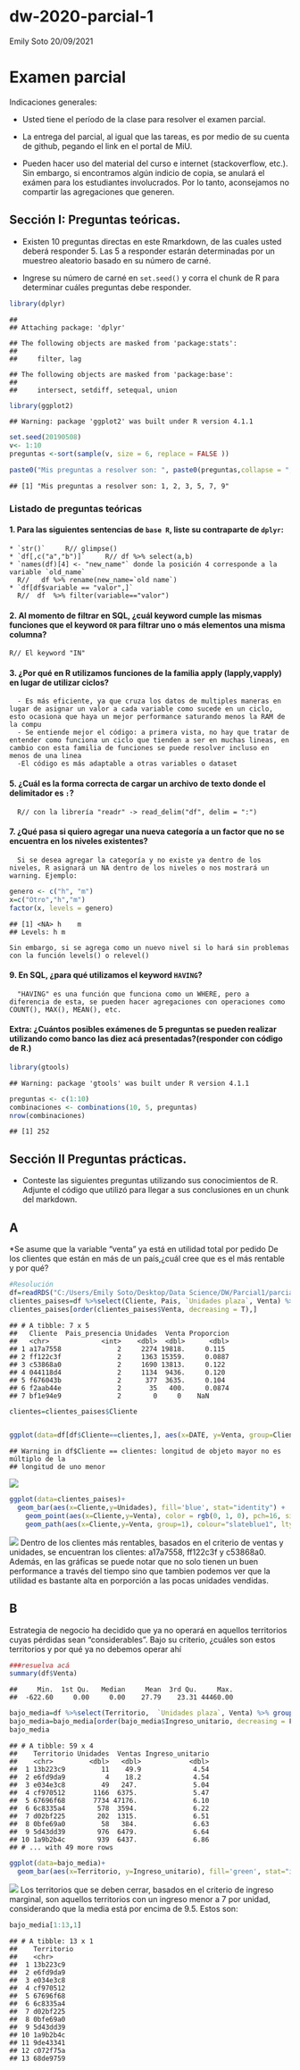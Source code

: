 dw-2020-parcial-1
================
Emily Soto
20/09/2021

# Examen parcial

Indicaciones generales:

-   Usted tiene el período de la clase para resolver el examen parcial.

-   La entrega del parcial, al igual que las tareas, es por medio de su
    cuenta de github, pegando el link en el portal de MiU.

-   Pueden hacer uso del material del curso e internet (stackoverflow,
    etc.). Sin embargo, si encontramos algún indicio de copia, se
    anulará el exámen para los estudiantes involucrados. Por lo tanto,
    aconsejamos no compartir las agregaciones que generen.

## Sección I: Preguntas teóricas.

-   Existen 10 preguntas directas en este Rmarkdown, de las cuales usted
    deberá responder 5. Las 5 a responder estarán determinadas por un
    muestreo aleatorio basado en su número de carné.

-   Ingrese su número de carné en `set.seed()` y corra el chunk de R
    para determinar cuáles preguntas debe responder.

``` r
library(dplyr)
```

    ## 
    ## Attaching package: 'dplyr'

    ## The following objects are masked from 'package:stats':
    ## 
    ##     filter, lag

    ## The following objects are masked from 'package:base':
    ## 
    ##     intersect, setdiff, setequal, union

``` r
library(ggplot2)
```

    ## Warning: package 'ggplot2' was built under R version 4.1.1

``` r
set.seed(20190508) 
v<- 1:10
preguntas <-sort(sample(v, size = 6, replace = FALSE ))

paste0("Mis preguntas a resolver son: ", paste0(preguntas,collapse = ", "))
```

    ## [1] "Mis preguntas a resolver son: 1, 2, 3, 5, 7, 9"

### Listado de preguntas teóricas

#### 1. Para las siguientes sentencias de `base R`, liste su contraparte de `dplyr`:

    * `str()`     R// glimpse()
    * `df[,c("a","b")]`     R// df %>% select(a,b)
    * `names(df)[4] <- "new_name"` donde la posición 4 corresponde a la variable `old_name`
      R//   df %>% rename(new_name=`old name`)
    * `df[df$variable == "valor",]`
      R//  df  %>% filter(variable=="valor")

#### 2. Al momento de filtrar en SQL, ¿cuál keyword cumple las mismas funciones que el keyword `OR` para filtrar uno o más elementos una misma columna?

    R// El keyword "IN"

#### 3. ¿Por qué en R utilizamos funciones de la familia apply (lapply,vapply) en lugar de utilizar ciclos?

      - Es más eficiente, ya que cruza los datos de multiples maneras en lugar de asignar un valor a cada variable como sucede en un ciclo, esto ocasiona que haya un mejor performance saturando menos la RAM de la compu
      - Se entiende mejor el código: a primera vista, no hay que tratar de entender como funciona un ciclo que tienden a ser en muchas lineas, en cambio con esta familia de funciones se puede resolver incluso en menos de una linea
      -El código es más adaptable a otras variables o dataset

#### 5. ¿Cuál es la forma correcta de cargar un archivo de texto donde el delimitador es `:`?

      R// con la librería "readr" -> read_delim("df", delim = ":")

#### 7. ¿Qué pasa si quiero agregar una nueva categoría a un factor que no se encuentra en los niveles existentes?

      Si se desea agregar la categoría y no existe ya dentro de los niveles, R asignará un NA dentro de los niveles o nos mostrará un warning. Ejemplo:

``` r
genero <- c("h", "m")
x=c("Otro","h","m")
factor(x, levels = genero)
```

    ## [1] <NA> h    m   
    ## Levels: h m

    Sin embargo, si se agrega como un nuevo nivel si lo hará sin problemas con la función levels() o relevel()

#### 9. En SQL, ¿para qué utilizamos el keyword `HAVING`?

      "HAVING" es una función que funciona como un WHERE, pero a diferencia de esta, se pueden hacer agregaciones con operaciones como COUNT(), MAX(), MEAN(), etc.

#### Extra: ¿Cuántos posibles exámenes de 5 preguntas se pueden realizar utilizando como banco las diez acá presentadas?(responder con código de R.)

``` r
library(gtools)
```

    ## Warning: package 'gtools' was built under R version 4.1.1

``` r
preguntas <- c(1:10) 
combinaciones <- combinations(10, 5, preguntas)
nrow(combinaciones)
```

    ## [1] 252

## Sección II Preguntas prácticas.

-   Conteste las siguientes preguntas utilizando sus conocimientos de R.
    Adjunte el código que utilizó para llegar a sus conclusiones en un
    chunk del markdown.

## A

\*Se asume que la variable “venta” ya está en utilidad total por pedido
De los clientes que están en más de un país,¿cuál cree que es el más
rentable y por qué?

``` r
#Resolución
df=readRDS("C:/Users/Emily Soto/Desktop/Data Science/DW/Parcial1/parcial_anonimo.rds")
clientes_paises=df %>%select(Cliente, Pais, `Unidades plaza`, Venta) %>% group_by(Cliente) %>% summarise(Pais_presencia=n_distinct(Pais), Unidades= sum(`Unidades plaza`),Venta=sum(Venta), Proporcion=Unidades/Venta ) %>% filter(Pais_presencia>1)
clientes_paises[order(clientes_paises$Venta, decreasing = T),]
```

    ## # A tibble: 7 x 5
    ##   Cliente  Pais_presencia Unidades  Venta Proporcion
    ##   <chr>             <int>    <dbl>  <dbl>      <dbl>
    ## 1 a17a7558              2     2274 19818.     0.115 
    ## 2 ff122c3f              2     1363 15359.     0.0887
    ## 3 c53868a0              2     1690 13813.     0.122 
    ## 4 044118d4              2     1134  9436.     0.120 
    ## 5 f676043b              2      377  3635.     0.104 
    ## 6 f2aab44e              2       35   400.     0.0874
    ## 7 bf1e94e9              2        0     0    NaN

``` r
clientes=clientes_paises$Cliente


ggplot(data=df[df$Cliente==clientes,], aes(x=DATE, y=Venta, group=Cliente))+ geom_line(aes(color=Cliente))+ theme(legend.position="bottom")
```

    ## Warning in df$Cliente == clientes: longitud de objeto mayor no es múltiplo de la
    ## longitud de uno menor

![](dw-2020-examen-parcial-1_files/figure-gfm/unnamed-chunk-4-1.png)<!-- -->

``` r
ggplot(data=clientes_paises)+
  geom_bar(aes(x=Cliente,y=Unidades), fill='blue', stat="identity") +
    geom_point(aes(x=Cliente,y=Venta), color = rgb(0, 1, 0), pch=16, size=1) +
    geom_path(aes(x=Cliente,y=Venta, group=1), colour="slateblue1", lty=3, size=0.9)+theme(axis.text.x = element_text(angle=90, vjust=0.6)) 
```

![](dw-2020-examen-parcial-1_files/figure-gfm/unnamed-chunk-4-2.png)<!-- -->
Dentro de los clientes más rentables, basados en el criterio de ventas y
unidades, se encuentran los clientes: a17a7558, ff122c3f y c53868a0.
Además, en las gráficas se puede notar que no solo tienen un buen
performance a través del tiempo sino que tambien podemos ver que la
utilidad es bastante alta en porporción a las pocas unidades vendidas.

## B

Estrategia de negocio ha decidido que ya no operará en aquellos
territorios cuyas pérdidas sean “considerables”. Bajo su criterio,
¿cuáles son estos territorios y por qué ya no debemos operar ahí

``` r
###resuelva acá
summary(df$Venta)
```

    ##     Min.  1st Qu.   Median     Mean  3rd Qu.     Max. 
    ##  -622.60     0.00     0.00    27.79    23.31 44460.00

``` r
bajo_media=df %>%select(Territorio,  `Unidades plaza`, Venta) %>% group_by(Territorio) %>% summarise(Unidades= sum(`Unidades plaza`),Ventas=sum(Venta), Ingreso_unitario=Ventas/Unidades) %>% filter(Ingreso_unitario<mean(Ingreso_unitario))
bajo_media=bajo_media[order(bajo_media$Ingreso_unitario, decreasing = F),]
bajo_media
```

    ## # A tibble: 59 x 4
    ##    Territorio Unidades  Ventas Ingreso_unitario
    ##    <chr>         <dbl>   <dbl>            <dbl>
    ##  1 13b223c9         11    49.9             4.54
    ##  2 e6fd9da9          4    18.2             4.54
    ##  3 e034e3c8         49   247.              5.04
    ##  4 cf970512       1166  6375.              5.47
    ##  5 67696f68       7734 47176.              6.10
    ##  6 6c8335a4        578  3594.              6.22
    ##  7 d02bf225        202  1315.              6.51
    ##  8 0bfe69a0         58   384.              6.63
    ##  9 5d43dd39        976  6479.              6.64
    ## 10 1a9b2b4c        939  6437.              6.86
    ## # ... with 49 more rows

``` r
ggplot(data=bajo_media)+
  geom_bar(aes(x=Territorio, y=Ingreso_unitario), fill='green', stat="identity") 
```

![](dw-2020-examen-parcial-1_files/figure-gfm/unnamed-chunk-5-1.png)<!-- -->
Los territorios que se deben cerrar, basados en el criterio de ingreso
marginal, son aquellos territorios con un ingreso menor a 7 por unidad,
considerando que la media está por encima de 9.5. Estos son:

``` r
bajo_media[1:13,1]
```

    ## # A tibble: 13 x 1
    ##    Territorio
    ##    <chr>     
    ##  1 13b223c9  
    ##  2 e6fd9da9  
    ##  3 e034e3c8  
    ##  4 cf970512  
    ##  5 67696f68  
    ##  6 6c8335a4  
    ##  7 d02bf225  
    ##  8 0bfe69a0  
    ##  9 5d43dd39  
    ## 10 1a9b2b4c  
    ## 11 9de43341  
    ## 12 c072f75a  
    ## 13 68de9759
